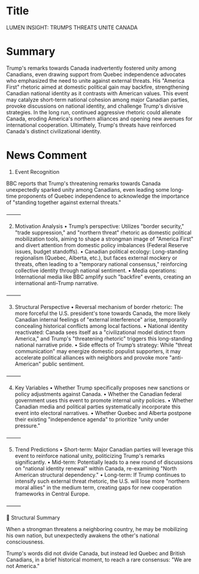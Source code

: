 # Title
LUMEN INSIGHT: TRUMPS THREATS UNITE CANADA

# Summary
Trump's remarks towards Canada inadvertently fostered unity among Canadians, even drawing support from Quebec independence advocates who emphasized the need to unite against external threats. His "America First" rhetoric aimed at domestic political gain may backfire, strengthening Canadian national identity as it contrasts with American values. This event may catalyze short-term national cohesion among major Canadian parties, provoke discussions on national identity, and challenge Trump's divisive strategies. In the long run, continued aggressive rhetoric could alienate Canada, eroding America's northern alliances and opening new avenues for international cooperation. Ultimately, Trump's threats have reinforced Canada's distinct civilizational identity.

# News Comment
1. Event Recognition

BBC reports that Trump's threatening remarks towards Canada unexpectedly sparked unity among Canadians, even leading some long-time proponents of Quebec independence to acknowledge the importance of "standing together against external threats."

⸻

2. Motivation Analysis
   • Trump’s perspective: Utilizes "border security," "trade suppression," and "northern threat" rhetoric as domestic political mobilization tools, aiming to shape a strongman image of "America First" and divert attention from domestic policy imbalances (Federal Reserve issues, budget standoffs).
   • Canadian political ecology: Long-standing regionalism (Quebec, Alberta, etc.), but faces external mockery or threats, often leading to a "temporary national consensus," reinforcing collective identity through national sentiment.
   • Media operations: International media like BBC amplify such "backfire" events, creating an international anti-Trump narrative.

⸻

3. Structural Perspective
   • Reversal mechanism of border rhetoric: The more forceful the U.S. president's tone towards Canada, the more likely Canadian internal feelings of "external interference" arise, temporarily concealing historical conflicts among local factions.
   • National identity reactivated: Canada sees itself as a "civilizational model distinct from America," and Trump's "threatening rhetoric" triggers this long-standing national narrative pride.
   • Side effects of Trump’s strategy: While "threat communication" may energize domestic populist supporters, it may accelerate political alliances with neighbors and provoke more "anti-American" public sentiment.

⸻

4. Key Variables
   • Whether Trump specifically proposes new sanctions or policy adjustments against Canada.
   • Whether the Canadian federal government uses this event to promote internal unity policies.
   • Whether Canadian media and political parties systematically incorporate this event into electoral narratives.
   • Whether Quebec and Alberta postpone their existing "independence agenda" to prioritize "unity under pressure."

⸻

5. Trend Predictions
   • Short-term: Major Canadian parties will leverage this event to reinforce national unity, politicizing Trump's remarks significantly.
   • Mid-term: Potentially leads to a new round of discussions on "national identity renewal" within Canada, re-examining "North American structural dependency."
   • Long-term: If Trump continues to intensify such external threat rhetoric, the U.S. will lose more "northern moral allies" in the medium term, creating gaps for new cooperation frameworks in Central Europe.

⸻

🧩 Structural Summary

When a strongman threatens a neighboring country,
he may be mobilizing his own nation,
but unexpectedly awakens the other's national consciousness.

Trump's words did not divide Canada,
but instead led Quebec and British Canadians,
in a brief historical moment,
to reach a rare consensus:
"We are not America."
